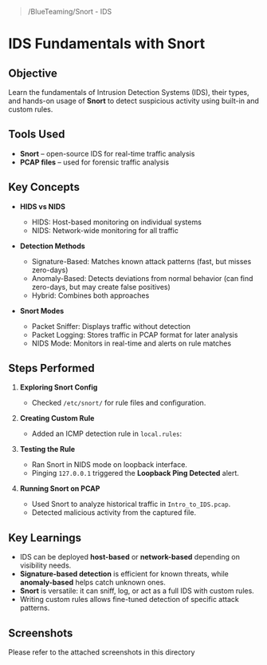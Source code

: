 > /BlueTeaming/Snort - IDS
# IDS Fundamentals with Snort

## Objective
Learn the fundamentals of Intrusion Detection Systems (IDS), their types, and hands-on usage of **Snort** to detect suspicious activity using built-in and custom rules.

## Tools Used
- **Snort** – open-source IDS for real-time traffic analysis  
- **PCAP files** – used for forensic traffic analysis  

## Key Concepts
- **HIDS vs NIDS**  
  - HIDS: Host-based monitoring on individual systems  
  - NIDS: Network-wide monitoring for all traffic  

- **Detection Methods**  
  - Signature-Based: Matches known attack patterns (fast, but misses zero-days)  
  - Anomaly-Based: Detects deviations from normal behavior (can find zero-days, but may create false positives)  
  - Hybrid: Combines both approaches  

- **Snort Modes**  
  - Packet Sniffer: Displays traffic without detection  
  - Packet Logging: Stores traffic in PCAP format for later analysis  
  - NIDS Mode: Monitors in real-time and alerts on rule matches  

## Steps Performed
1. **Exploring Snort Config**  
   - Checked `/etc/snort/` for rule files and configuration.  

2. **Creating Custom Rule**  
   - Added an ICMP detection rule in `local.rules`:  

3. **Testing the Rule**  
   - Ran Snort in NIDS mode on loopback interface.  
   - Pinging `127.0.0.1` triggered the **Loopback Ping Detected** alert.  

4. **Running Snort on PCAP**  
   - Used Snort to analyze historical traffic in `Intro_to_IDS.pcap`.  
   - Detected malicious activity from the captured file.  

## Key Learnings
- IDS can be deployed **host-based** or **network-based** depending on visibility needs.  
- **Signature-based detection** is efficient for known threats, while **anomaly-based** helps catch unknown ones.  
- **Snort** is versatile: it can sniff, log, or act as a full IDS with custom rules.  
- Writing custom rules allows fine-tuned detection of specific attack patterns.  

## Screenshots
Please refer to the attached screenshots in this directory
